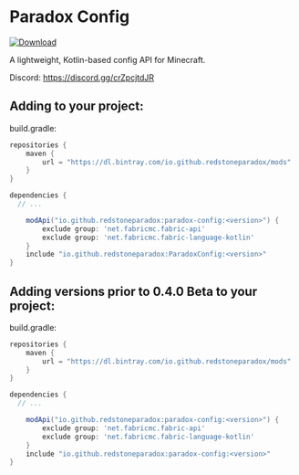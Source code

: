 # Paradox Config

[ ![Download](https://api.bintray.com/packages/redstoneparadox/mods/ParadoxConfig/images/download.svg) ](https://bintray.com/redstoneparadox/mods/ParadoxConfig/_latestVersion)

A lightweight, Kotlin-based config API for Minecraft.

Discord: https://discord.gg/crZpcjtdJR

## Adding to your project:

build.gradle:
```gradle
repositories {
	maven {
		url = "https://dl.bintray.com/io.github.redstoneparadox/mods"
	}
}

dependencies {
  // ...

	modApi("io.github.redstoneparadox:paradox-config:<version>") {
		exclude group: 'net.fabricmc.fabric-api'
		exclude group: 'net.fabricmc.fabric-language-kotlin'
	}
	include "io.github.redstoneparadox:ParadoxConfig:<version>"
}
```

## Adding versions prior to 0.4.0 Beta to your project:

build.gradle:
```gradle
repositories {
	maven {
		url = "https://dl.bintray.com/io.github.redstoneparadox/mods"
	}
}

dependencies {
  // ...

	modApi("io.github.redstoneparadox:paradox-config:<version>") {
		exclude group: 'net.fabricmc.fabric-api'
		exclude group: 'net.fabricmc.fabric-language-kotlin'
	}
	include "io.github.redstoneparadox:paradox-config:<version>"
}
```
